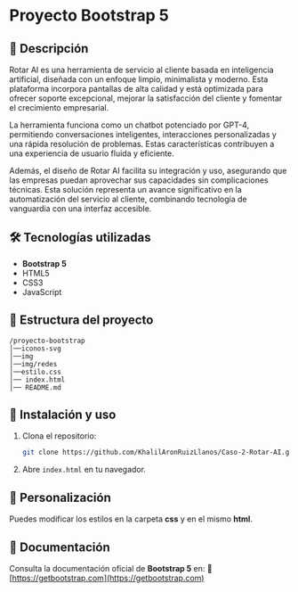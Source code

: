 # Proyecto Bootstrap 5

## 📌 Descripción
Rotar AI es una herramienta de servicio al cliente basada en inteligencia artificial, diseñada con un enfoque limpio, minimalista y moderno. Esta plataforma incorpora pantallas de alta calidad y está optimizada para ofrecer soporte excepcional, mejorar la satisfacción del cliente y fomentar el crecimiento empresarial.

La herramienta funciona como un chatbot potenciado por GPT-4, permitiendo conversaciones inteligentes, interacciones personalizadas y una rápida resolución de problemas. Estas características contribuyen a una experiencia de usuario fluida y eficiente.

Además, el diseño de Rotar AI facilita su integración y uso, asegurando que las empresas puedan aprovechar sus capacidades sin complicaciones técnicas. Esta solución representa un avance significativo en la automatización del servicio al cliente, combinando tecnología de vanguardia con una interfaz accesible.

## 🛠️ Tecnologías utilizadas
- **Bootstrap 5**
- HTML5
- CSS3
- JavaScript

## 📂 Estructura del proyecto
```
/proyecto-bootstrap
│──iconos-svg
│──img
│──img/redes
│──estilo.css
│── index.html
│── README.md
```

## 🚀 Instalación y uso
1. Clona el repositorio:
   ```bash
   git clone https://github.com/KhalilAronRuizLlanos/Caso-2-Rotar-AI.git
   ```
2. Abre `index.html` en tu navegador.

## 🎨 Personalización
Puedes modificar los estilos en la carpeta **css** y en el mismo **html**.

## 📖 Documentación
Consulta la documentación oficial de **Bootstrap 5** en:
🔗 [https://getbootstrap.com](https://getbootstrap.com)

